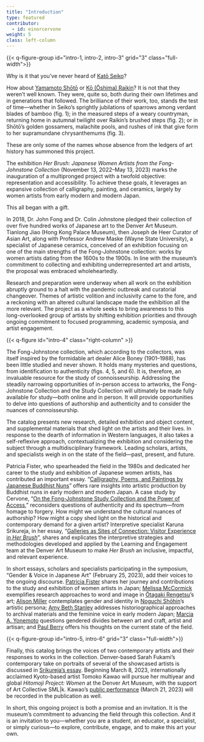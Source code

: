 ```yaml
---
title: "Introduction"
type: featured
contributor:
  - id: einorcervone
weight: 5
class: left-column
---
```


{{< q-figure-group id="intro-1, intro-2, intro-3" grid="3" class="full-width">}}

Why is it that you’ve never heard of [Katō Seiko](/artists/#katō-seiko-加藤青湖)?

How about [Yamamoto Shōtō](/artists/#yamamoto-shōtō-山本緗桃) or [Kō (Ōshima) Raikin](/artists/#kō-ōshima-raikin-高大島来禽)? It is not that they weren’t well known. They were, quite so, both during their own lifetimes and in generations that followed. The brilliance of their work, too, stands the test of time—whether in Seiko’s sprightly jubilations of sparrows among verdant blades of bamboo (fig. 1); in the measured steps of a weary countryman, returning home in autumnal twilight over Raikin’s brushed steps (fig. 2); or in Shōtō’s golden gossamers, malachite pools, and rushes of ink that give form to her supramundane chrysanthemums (fig. 3).

These are only some of the names whose absence from the ledgers of art history has summoned this project.

The exhibition *Her Brush: Japanese Women Artists from the Fong-Johnstone Collection* (November 13, 2022–May 13, 2023) marks the inauguration of a multipronged project with a twofold objective: representation and accessibility. To achieve these goals, it leverages an expansive collection of calligraphy, painting, and ceramics, largely by women artists from early modern and modern Japan.

This all began with a gift.

In 2018, Dr. John Fong and Dr. Colin Johnstone pledged their collection of over five hundred works of Japanese art to the Denver Art Museum. Tianlong Jiao (Hong Kong Palace Museum), then Joseph de Heer Curator of Asian Art, along with Professor Andrew Maske (Wayne State University), a specialist of Japanese ceramics, conceived of an exhibition focusing on one of the main strengths of the Fong-Johnstone collection: works by women artists dating from the 1600s to the 1900s. In line with the museum’s commitment to collecting and exhibiting underrepresented art and artists, the proposal was embraced wholeheartedly.

Research and preparation were underway when all work on the exhibition abruptly ground to a halt with the pandemic outbreak and curatorial changeover. Themes of artistic volition and inclusivity came to the fore, and a reckoning with an altered cultural landscape made the exhibition all the more relevant. The project as a whole seeks to bring awareness to this long-overlooked group of artists by shifting exhibition priorities and through ongoing commitment to focused programming, academic symposia, and artist engagement.

{{< q-figure id="intro-4" class="right-column" >}}

The Fong-Johnstone collection, which according to the collectors, was itself inspired by the formidable art dealer Alice Boney (1901–1988), has been little studied and never shown. It holds many mysteries and questions, from identification to authenticity (figs. 4, 5, and 6). It is, therefore, an invaluable resource for the study of connoisseurship. Addressing the steadily narrowing opportunities of in-person access to artworks, the Fong-Johnstone Collection and the Study Collection will ultimately be made fully available for study—both online and in person. It will provide opportunities to delve into questions of authorship and authenticity and to consider the nuances of connoisseurship.

The catalog presents new research, detailed exhibition and object content, and supplemental materials that shed light on the artists and their lives. In response to the dearth of information in Western languages, it also takes a self-reflexive approach, contextualizing the exhibition and considering the subject through a multidisciplinary framework. Leading scholars, artists, and specialists weigh in on the state of the field—past, present, and future.

Patricia Fister, who spearheaded the field in the 1980s and dedicated her career to the study and exhibition of Japanese women artists, has contributed an important essay. “[Calligraphy, Poems, and Paintings by Japanese Buddhist Nuns](/fister-essay/)” offers rare insights into artistic production by Buddhist nuns in early modern and modern Japan. A case study by Cervone, “[On the Fong-Johnstone Study Collection and the Power of Access](/study-collection/),” reconsiders questions of authenticity and its spectrum—from homage to forgery. How might we understand the cultural nuances of authorship? How might a copy shed light on the historical and contemporary demand for a given artist? Interpretive specialist Karuna Srikureja, in her essay, “[Galleries as Sites of Connection: Visitor Experience in *Her Brush*](/karuna/)”, shares and explicates the interpretive strategies and methodologies developed and applied by the Learning and Engagement team at the Denver Art Museum to make *Her Brush* an inclusive, impactful, and relevant experience.

In short essays, scholars and specialists participating in the symposium, “Gender & Voice in Japanese Art” (February 25, 2023), add their voices to the ongoing discourse. [Patricia Fister](/symposium/essay-fister/) shares her journey and contributions to the study and exhibition of women artists in Japan; [Melissa McCormick](/symposium/essay-mccormick/) exemplifies research approaches to word and image in [Ōtagaki Rengetsu](/artists/#ōtagaki-rengetsu-太田垣蓮月)’s art; [Alison Miller](/symposium/essay-miller/) contemplates gender and identity in [Noguchi Shōhin](/artists/#noguchi-shōhin-野口小蘋)’s artistic persona; [Amy Beth Stanley](/symposium/essay-stanley/) addresses historiographical approaches to archival materials and the feminine voice in early modern Japan; [Marcia A. Yonemoto](/symposium/essay-yonemoto/) questions gendered divides between art and craft, artist and artisan; and [Paul Berry](/symposium/essay-berry/) offers his thoughts on the current state of the field.

{{< q-figure-group id="intro-5, intro-6" grid="3" class="full-width">}}

Finally, this catalog brings the voices of two contemporary artists and their responses to works in the collection. Denver-based Sarah Fukami’s contemporary take on portraits of several of the showcased artists is discussed in [Srikureja’s essay](/karuna/). Beginning March 8, 2023, internationally acclaimed Kyoto-based artist Tomoko Kawao will pursue her multiyear and global *Hitomoji Project: Women* at the Denver Art Museum, with the support of Art Collective SML\|k. Kawao’s [public performance](/tomoko/) (March 21, 2023) will be recorded in the publication as well.

In short, this ongoing project is both a promise and an invitation. It is the museum’s commitment to advancing the field through this collection. And it is an invitation to you—whether you are a student, an educator, a specialist, or simply curious—to explore, contribute, engage, and to make this art your own.